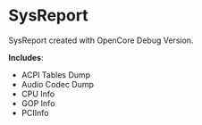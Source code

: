 # SysReport

SysReport created with OpenCore Debug Version.

**Includes**:

- ACPI Tables Dump
- Audio Codec Dump
- CPU Info
- GOP Info
- PCIInfo
